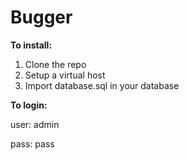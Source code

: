 Bugger
==========

**To install:**

1. Clone the repo
2. Setup a virtual host
3. Import database.sql in your database

**To login:**

user: admin

pass: pass
